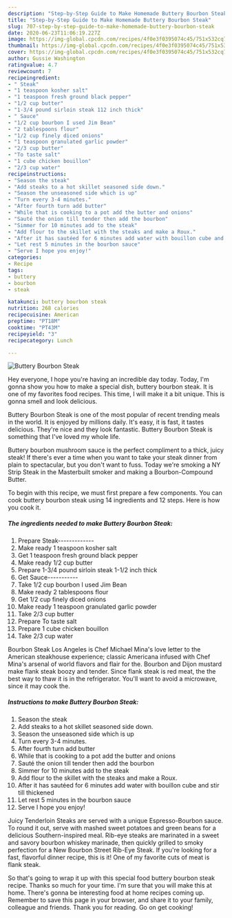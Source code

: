 ```yaml
---
description: "Step-by-Step Guide to Make Homemade Buttery Bourbon Steak"
title: "Step-by-Step Guide to Make Homemade Buttery Bourbon Steak"
slug: 707-step-by-step-guide-to-make-homemade-buttery-bourbon-steak
date: 2020-06-23T11:06:19.227Z
image: https://img-global.cpcdn.com/recipes/4f0e3f0395074c45/751x532cq70/buttery-bourbon-steak-recipe-main-photo.jpg
thumbnail: https://img-global.cpcdn.com/recipes/4f0e3f0395074c45/751x532cq70/buttery-bourbon-steak-recipe-main-photo.jpg
cover: https://img-global.cpcdn.com/recipes/4f0e3f0395074c45/751x532cq70/buttery-bourbon-steak-recipe-main-photo.jpg
author: Gussie Washington
ratingvalue: 4.7
reviewcount: 7
recipeingredient:
- " Steak"
- "1 teaspoon kosher salt"
- "1 teaspoon fresh ground black pepper"
- "1/2 cup butter"
- "1-3/4 pound sirloin steak 112 inch thick"
- " Sauce"
- "1/2 cup bourbon I used Jim Bean"
- "2 tablespoons flour"
- "1/2 cup finely diced onions"
- "1 teaspoon granulated garlic powder"
- "2/3 cup butter"
- "To taste salt"
- "1 cube chicken bouillon"
- "2/3 cup water"
recipeinstructions:
- "Season the steak"
- "Add steaks to a hot skillet seasoned side down."
- "Season the unseasoned side which is up"
- "Turn every 3-4 minutes."
- "After fourth turn add butter"
- "While that is cooking to a pot add the butter and onions"
- "Sauté the onion till tender then add the bourbon"
- "Simmer for 10 minutes add to the steak"
- "Add flour to the skillet with the steaks and make a Roux."
- "After it has sautéed for 6 minutes add water with bouillon cube and stir till thickened"
- "Let rest 5 minutes in the bourbon sauce"
- "Serve I hope you enjoy!"
categories:
- Recipe
tags:
- buttery
- bourbon
- steak

katakunci: buttery bourbon steak 
nutrition: 268 calories
recipecuisine: American
preptime: "PT18M"
cooktime: "PT43M"
recipeyield: "3"
recipecategory: Lunch

---
```



![Buttery Bourbon Steak](https://img-global.cpcdn.com/recipes/4f0e3f0395074c45/751x532cq70/buttery-bourbon-steak-recipe-main-photo.jpg)

Hey everyone, I hope you're having an incredible day today. Today, I'm gonna show you how to make a special dish, buttery bourbon steak. It is one of my favorites food recipes. This time, I will make it a bit unique. This is gonna smell and look delicious.

Buttery Bourbon Steak is one of the most popular of recent trending meals in the world. It is enjoyed by millions daily. It's easy, it is fast, it tastes delicious. They're nice and they look fantastic. Buttery Bourbon Steak is something that I've loved my whole life.

Buttery bourbon mushroom sauce is the perfect compliment to a thick, juicy steak! If there&#39;s ever a time when you want to take your steak dinner from plain to spectacular, but you don&#39;t want to fuss. Today we&#39;re smoking a NY Strip Steak in the Masterbuilt smoker and making a Bourbon-Compound Butter.


To begin with this recipe, we must first prepare a few components. You can cook buttery bourbon steak using 14 ingredients and 12 steps. Here is how you cook it.

<!--inarticleads1-->

##### The ingredients needed to make Buttery Bourbon Steak:

1. Prepare  Steak-------------
1. Make ready 1 teaspoon kosher salt
1. Get 1 teaspoon fresh ground black pepper
1. Make ready 1/2 cup butter
1. Prepare 1-3/4 pound sirloin steak 1-1/2 inch thick
1. Get  Sauce-----------
1. Take 1/2 cup bourbon I used Jim Bean
1. Make ready 2 tablespoons flour
1. Get 1/2 cup finely diced onions
1. Make ready 1 teaspoon granulated garlic powder
1. Take 2/3 cup butter
1. Prepare To taste salt
1. Prepare 1 cube chicken bouillon
1. Take 2/3 cup water


Bourbon Steak Los Angeles is Chef Michael Mina&#39;s love letter to the American steakhouse experience; classic Americana infused with Chef Mina&#39;s arsenal of world flavors and flair for the. Bourbon and Dijon mustard make flank steak boozy and tender. Since flank steak is red meat, the the best way to thaw it is in the refrigerator. You&#39;ll want to avoid a microwave, since it may cook the. 

<!--inarticleads2-->

##### Instructions to make Buttery Bourbon Steak:

1. Season the steak
1. Add steaks to a hot skillet seasoned side down.
1. Season the unseasoned side which is up
1. Turn every 3-4 minutes.
1. After fourth turn add butter
1. While that is cooking to a pot add the butter and onions
1. Sauté the onion till tender then add the bourbon
1. Simmer for 10 minutes add to the steak
1. Add flour to the skillet with the steaks and make a Roux.
1. After it has sautéed for 6 minutes add water with bouillon cube and stir till thickened
1. Let rest 5 minutes in the bourbon sauce
1. Serve I hope you enjoy!


Juicy Tenderloin Steaks are served with a unique Espresso-Bourbon sauce. To round it out, serve with mashed sweet potatoes and green beans for a delicious Southern-inspired meal. Rib-eye steaks are marinated in a sweet and savory bourbon whiskey marinade, then quickly grilled to smoky perfection for a New Bourbon Street Rib-Eye Steak. If you&#39;re looking for a fast, flavorful dinner recipe, this is it! One of my favorite cuts of meat is flank steak. 

So that's going to wrap it up with this special food buttery bourbon steak recipe. Thanks so much for your time. I'm sure that you will make this at home. There's gonna be interesting food at home recipes coming up. Remember to save this page in your browser, and share it to your family, colleague and friends. Thank you for reading. Go on get cooking!
